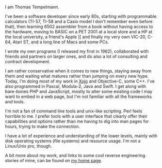I am Thomas Tempelmann.

I've been a software developer since early 80s, starting with programmable calculators (TI-57, TI-58 and a Casio model I don't remember even before that), then learning 6502 assembler from a book without having access to the hardware, moving to BASIC on a PET 2001 at a local store and a HP at the local university, a friend's Apple \]\[ and finally my very own VIC-20, C-64, Atari ST, and a long line of Macs and some PCs.

I wrote my own programs (I released my first in 1982), collaborated with friends and partners on larger ones, and do also a lot of consulting and contract development.

I am rather conservative when it comes to new things, staying away from them and waiting what matures rather than jumping on every new hype. Today, I'm doing most of my work in [Xojo](http://xojo.com) and Objective-C, some C++. I've also programmed in Pascal, Modula-2, Java and Swift. I get along with bare-bones PHP and JavaScript, mostly to alter some existing code I may want to embed in a web page, but I'm not familiar with all the frameworks and tools.

I'm not a fan of command line tools and unix-like scripting. Perl feels horrible to me. I prefer tools with a user interface that clearly offer their capabilities and options rather than me having to dig into man pages for hours, trying to make the connection.

I have a lot of experience and understanding of the lower levels, mainly with disk operating systems (file systems) and resource usage. I'm not a Linux/Unix pro, though.

A bit more about my work, and links to some cool reverse engineering stories of mine, can be found on [my home page](http://www.tempel.org/AboutThomasTempelmann).


<!--
**tempelmann/tempelmann** is a ✨ _special_ ✨ repository because its `README.md` (this file) appears on your GitHub profile.

Here are some ideas to get you started:

- 🔭 I’m currently working on ...
- 🌱 I’m currently learning ...
- 👯 I’m looking to collaborate on ...
- 🤔 I’m looking for help with ...
- 💬 Ask me about ...
- 📫 How to reach me: ...
- 😄 Pronouns: ...
- ⚡ Fun fact: ...
-->
